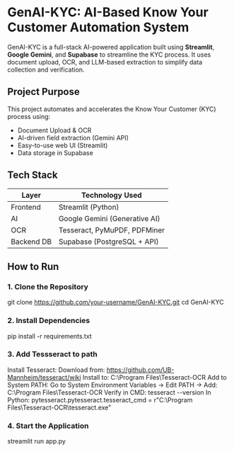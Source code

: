 # GenAI-KYC: AI-Based Know Your Customer Automation System

GenAI-KYC is a full-stack AI-powered application built using **Streamlit**, **Google Gemini**, and **Supabase** to streamline the KYC process. It uses document upload, OCR, and LLM-based extraction to simplify data collection and verification.


## Project Purpose

This project automates and accelerates the Know Your Customer (KYC) process using:
- Document Upload & OCR
- AI-driven field extraction (Gemini API)
- Easy-to-use web UI (Streamlit)
- Data storage in Supabase


## Tech Stack

| Layer       | Technology Used                    |
|------------|-------------------------------------|
| Frontend   | Streamlit (Python)                  |
| AI         | Google Gemini (Generative AI)       |
| OCR        | Tesseract, PyMuPDF, PDFMiner        |
| Backend DB | Supabase (PostgreSQL + API)         |

## How to Run

### 1. Clone the Repository

git clone https://github.com/your-username/GenAI-KYC.git
cd GenAI-KYC

### 2. Install Dependencies

pip install -r requirements.txt

### 3. Add Tessseract to path

Install Tesseract:
Download from: https://github.com/UB-Mannheim/tesseract/wiki
Install to: C:\Program Files\Tesseract-OCR
Add to System PATH:
Go to System Environment Variables → Edit PATH → Add:
C:\Program Files\Tesseract-OCR
Verify in CMD:
tesseract --version
In Python:
pytesseract.pytesseract.tesseract_cmd = r"C:\Program Files\Tesseract-OCR\tesseract.exe"

### 4. Start the Application

streamlit run app.py
